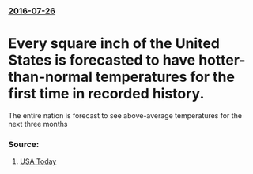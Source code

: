 ### [2016-07-26](/news/2016/07/26/index.md)

# Every square inch of the United States is forecasted to have hotter-than-normal temperatures for the first time in recorded history.

The entire nation is forecast to see above-average temperatures for the next three months


### Source:

1. [USA Today](http://www.usatoday.com/story/weather/2016/07/25/entire-usa-heat-wave-warm-forecast/87528944/)
